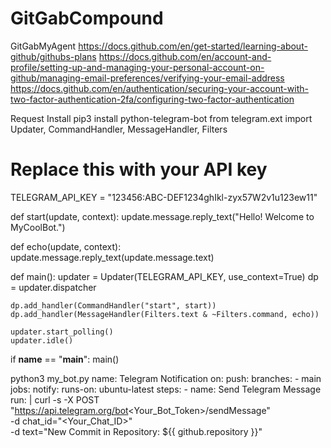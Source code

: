 # GitGabCompound
GitGabMyAgent
https://docs.github.com/en/get-started/learning-about-github/githubs-plans
https://docs.github.com/en/account-and-profile/setting-up-and-managing-your-personal-account-on-github/managing-email-preferences/verifying-your-email-address
https://docs.github.com/en/authentication/securing-your-account-with-two-factor-authentication-2fa/configuring-two-factor-authentication

Request Install
pip3 install python-telegram-bot
from telegram.ext import Updater, CommandHandler, MessageHandler, Filters

# Replace this with your API key
TELEGRAM_API_KEY = "123456:ABC-DEF1234ghIkl-zyx57W2v1u123ew11"

def start(update, context):
    update.message.reply_text("Hello! Welcome to MyCoolBot.")

def echo(update, context):
    update.message.reply_text(update.message.text)

def main():
    updater = Updater(TELEGRAM_API_KEY, use_context=True)
    dp = updater.dispatcher

    dp.add_handler(CommandHandler("start", start))
    dp.add_handler(MessageHandler(Filters.text & ~Filters.command, echo))

    updater.start_polling()
    updater.idle()

if __name__ == "__main__":
    main()

python3 my_bot.py
name: Telegram Notification
on:
  push:
    branches:
      - main
jobs:
  notify:
    runs-on: ubuntu-latest
    steps:
      - name: Send Telegram Message
        run: |
          curl -s -X POST "https://api.telegram.org/bot<Your_Bot_Token>/sendMessage" \
          -d chat_id="<Your_Chat_ID>" \
          -d text="New Commit in Repository: ${{ github.repository }}"

